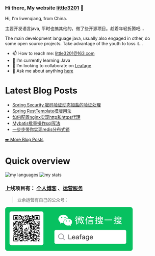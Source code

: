 
<!--
**little3201/little3201** is a ✨ _special_ ✨ repository because its `README.md` (this file) appears on your GitHub profile.

Here are some ideas to get you started:

- 🔭 I’m currently working on ichiane
- 🌱 I’m currently learning java、go、vue3
- 👯 I’m looking to collaborate on ...
- 🤔 I’m looking for help with ...
- 💬 Ask me about anything
- 📫 How to reach me: little3201@163.com
- 😄 Pronouns: he
- ⚡ Fun fact: ...
-->
### Hi there, My website [little3201](https://www.leafage.top) 👋

Hi, I'm liwenqiang, from China.

主要开发语言java, 平时也搞其他的，做了些开源项目。趁着年轻折腾吧... 

The main development language java, usually also engaged in other, do some open source projects. Take advantage of the youth to toss it...

- 📫 How to reach me: little3201@163.com
- 🌱 I’m currently learning Java
- 👯 I’m looking to collaborate on [Leafage](https://github.com/little3201/leafage-pw)
- 💬 Ask me about anything [here](https://github.com/little3201/little3201/issues)

# Latest Blog Posts
- [Spring Security 密码验证动态加盐的验证处理](https://www.leafage.top/posts/detail/21697I2R)
- [Spring RestTemplate模版用法](https://www.leafage.top/posts/detail/2166UU6X)
- [如何配置nginx实现http和https代理](https://www.leafage.top/posts/detail/20C25YW6T)
- [Mybatis批量操作sql写法](https://www.leafage.top/posts/detail/20815YW6T)
- [一步步带你实现redis分布式锁](https://www.leafage.top/posts/detail/20824ZB0N)
<p><a href="https://www.leafage.top" target="_blank">➡️ More Blog Posts</a></p>

# Quick overview
<span>
  <img src="https://github-readme-stats.vercel.app/api/top-langs/?username=little3201&layout=compact" alt="my languages" />
  <img src="https://github-readme-stats.vercel.app/api?username=little3201&show_icons=true&line_height=27" alt="my stats" />
</span>

### 上线项目有： [个人博客](https://www.leafage.top) 、[运营服务](https://console.leafage.top)

> 业余运营有自己的公众号：

<img alt="Leafage Logo" src="./leafage-wechat.png">
